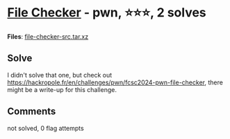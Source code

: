 [File Checker](challenge_files/README.md) - pwn, ⭐⭐⭐, 2 solves
===

**Files**: [file-checker-src.tar.xz](https://www.narthorn.com/ctf/FCSC-2024/challenge_files/pwn/File%20Checker/file-checker-src.tar.xz)

## Solve

I didn't solve that one, but check out https://hackropole.fr/en/challenges/pwn/fcsc2024-pwn-file-checker, there might be a write-up for this challenge.

## Comments

not solved, 0 flag attempts